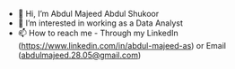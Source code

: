 - 👋 Hi, I’m Abdul Majeed Abdul Shukoor
- 👀 I’m interested in working as a Data Analyst
- 📫 How to reach me - Through my LinkedIn (https://www.linkedin.com/in/abdul-majeed-as) or Email (abdulmajeed.28.05@gmail.com)

<!---
AbdulMajeed-28/AbdulMajeed-28 is a ✨ special ✨ repository because its `README.md` (this file) appears on your GitHub profile.
You can click the Preview link to take a look at your changes. Meow
--->
